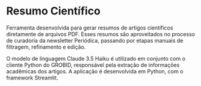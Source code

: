 # Resumo Científico

Ferramenta desenvolvida para gerar resumos de artigos científicos diretamente de arquivos PDF. Esses resumos são aproveitados no processo de curadoria da newsletter Periódica, passando por etapas manuais de filtragem, refinamento e edição.

O modelo de linguagem Claude 3.5 Haiku é utilizado em conjunto com o cliente Python do GROBID, responsável pela extração de informações acadêmicas dos artigos. A aplicação é desenvolvida em Python, com o framework Streamlit.
